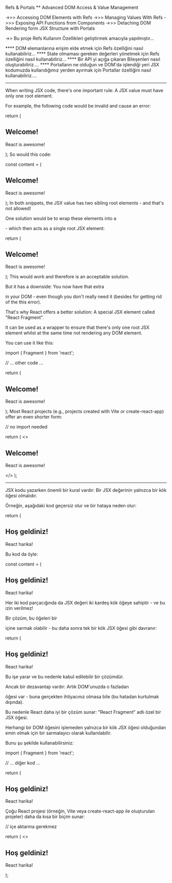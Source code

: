 Refs & Portals
** Advanced DOM Access & Value Management

->>> Accessing DOM Elements with Refs
->>> Managing Values With Refs
->>> Exposing API Functions from Components
->>> Detaching DOM Rendering form JSX Structure with Portals

->> Bu proje Refs Kullanım Özellikleri geliştirmek amacıyla yapılmıştır...

**** DOM elemanlarına erişim elde etmek için Refs özelliğini nasıl kullanabiliriz...
**** State olmaması gereken değerleri yönetmek için Refs özelliğini nasıl kullanabiliriz...
**** Bir API yi açığa çıkaran Bileşenleri nasıl oluşturabiliriz....
**** Portalların ne olduğun ve DOM'da işlendiği yeri JSX kodumuzda kullandığımız yerden ayırmak için 
        Portallar özelliğini nasıl kullanabiliriz....

***************************************************************************************************************
When writing JSX code, there's one important rule: A JSX value must have only one root element.

For example, the following code would be invalid and cause an error:

return (
  <h2>Welcome!</h2>
  <p>React is awesome!</p>
);
So would this code:

const content = (
  <h2>Welcome!</h2>
  <p>React is awesome!</p>
);
In both snippets, the JSX value has two sibling root elements - and that's not allowed!

One solution would be to wrap these elements into a <div> - which then acts as a single root JSX element:

return (
  <div>
    <h2>Welcome!</h2>
    <p>React is awesome!</p>
  </div>
);
This would work and therefore is an acceptable solution.

But it has a downside: You now have that extra <div> in your DOM - even though you don't really need it (besides for getting rid of the this error).

That's why React offers a better solution: A special JSX element called "React Fragment".

It can be used as a wrapper to ensure that there's only one root JSX element whilst at the same time not rendering any DOM element.

You can use it like this:

import { Fragment } from 'react';
 
// ... other code ...
 
return (
  <Fragment>
    <h2>Welcome!</h2>
    <p>React is awesome!</p>
  </Fragment>
);
Most React projects (e.g., projects created with Vite or create-react-app) offer an even shorter form:

// no import needed
 
return (
  <>
    <h2>Welcome!</h2>
    <p>React is awesome!</p>
  </>
);
***********************************************************************************************************
JSX kodu yazarken önemli bir kural vardır: Bir JSX değerinin yalnızca bir kök öğesi olmalıdır.

Örneğin, aşağıdaki kod geçersiz olur ve bir hataya neden olur:

return (
<h2>Hoş geldiniz!</h2>
<p>React harika!</p>
Bu kod da öyle:

const content = (
<h2>Hoş geldiniz!</h2>
<p>React harika!</p>
Her iki kod parçacığında da JSX değeri iki kardeş kök öğeye sahiptir - ve bu izin verilmez!

Bir çözüm, bu öğeleri bir <div> içine sarmak olabilir - bu daha sonra tek bir kök JSX öğesi gibi davranır:

return (
<div>
<h2>Hoş geldiniz!</h2>
<p>React harika!</p>
</div>
Bu işe yarar ve bu nedenle kabul edilebilir bir çözümdür.

Ancak bir dezavantajı vardır: Artık DOM'unuzda o fazladan <div> öğesi var - buna gerçekten ihtiyacınız olmasa bile (bu hatadan kurtulmak dışında).

Bu nedenle React daha iyi bir çözüm sunar: "React Fragment" adlı özel bir JSX öğesi.

Herhangi bir DOM öğesini işlemeden yalnızca bir kök JSX öğesi olduğundan emin olmak için bir sarmalayıcı olarak kullanılabilir.

Bunu şu şekilde kullanabilirsiniz:

import { Fragment } from 'react';

// ... diğer kod ...

return (
<Fragment>
<h2>Hoş geldiniz!</h2>
<p>React harika!</p>
</Fragment>
Çoğu React projesi (örneğin, Vite veya create-react-app ile oluşturulan projeler) daha da kısa bir biçim sunar:

// içe aktarma gerekmez

return (
<>
<h2>Hoş geldiniz!</h2>
<p>React harika!</p>
</>
);

